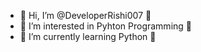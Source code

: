 - 👋 Hi, I’m @DeveloperRishi007 🙂
- 👀 I’m interested in Pyhton Programming 🐍
- 🌱 I’m currently learning Python 🐍
<!---
- 💞️ I’m looking to collaborate on ...
- 📫 How to reach me ...
- 😄 Pronouns: ...
- ⚡ Fun fact: ...

DeveloperRishi007/DeveloperRishi007 is a ✨ special ✨ repository because its `README.md` (this file) appears on your GitHub profile.
You can click the Preview link to take a look at your changes.
--->
